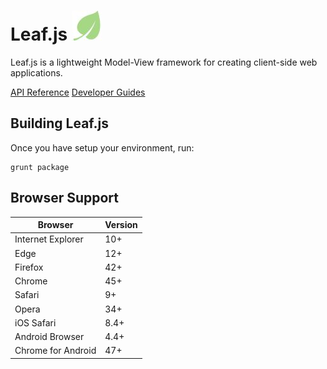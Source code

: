 #  Leaf.js ![logo](docs/images/logo.jpg) 

Leaf.js is a lightweight Model-View framework for creating client-side web applications.

[API Reference](docs/api.md)
[Developer Guides](docs/guides.md)

## Building Leaf.js

Once you have setup your environment, run:

    grunt package

## Browser Support

| Browser            | Version |
| ------------------ | ------- |
| Internet Explorer  | 10+     |
| Edge               | 12+     |
| Firefox            | 42+     |
| Chrome             | 45+     |
| Safari             | 9+      |
| Opera              | 34+     |
| iOS Safari         | 8.4+    |
| Android Browser    | 4.4+    |
| Chrome for Android | 47+     |
